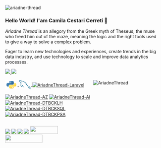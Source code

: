 
<a align="right"> <img src="https://komarev.com/ghpvc/?username=ariadne-thread&label=Profile%20views&color=e28da7&style=flat" alt="ariadne-thread" /> </a>

### Hello World! I'am Camila Cestari Cerreti 👋
*Ariadne Thread* is an allegory from the Greek myth of Theseus, the muse who freed him out of the maze, meaning the logic and the right tools used to give a way to solve a complex problem.

Eager to learn new technologies and experiences, create trends in the big data industry, and use technology to scale and improve data analytics processes. 

<div>
  <a href="https://github.com/ariadne-thread">
  <img height="165em" src="https://github-readme-stats.vercel.app/api?username=ariadne-thread&show_icons=true&theme=dracula&include_all_commits=true&count_private=true"/>
  <img height="165em" src="https://github-readme-stats.vercel.app/api/top-langs/?username=ariadne-thread&layout=compact&langs_count=7&theme=dracula"/>
</div>
  
<div style="display: inline_block"><br>
  <img align="center" alt="AriadneThread-Python" height="30" width="40" src="https://github.com/devicons/devicon/blob/master/icons/python/python-original.svg">
  <img align="center" alt="AriadneThread-MySQL" height="30" width="40" src="https://github.com/devicons/devicon/blob/master/icons/mysql/mysql-original.svg">
  <img align="center" alt="AriadneThread-Laravel" height="30" width="30" src="https://upload.wikimedia.org/wikipedia/commons/thumb/9/9a/Laravel.svg/1200px-Laravel.svg.png">  
  <img align="right" alt="AriadneThread" height="270" width="220" src="https://64.media.tumblr.com/bd622276e5f3d5c1b8f68a90def8aece/0c5116e04650f6e8-cc/s400x600/556807ca274ef408fc6e41fd66854ee2e4683e4c.gifv">
  <p/>
  <p/>
  <a href="https://www.credly.com/badges/12d5a78e-01df-4c43-b865-6d6436de5f6b?fbclid" target="_blank"><img align="center" alt="AriadneThread-AZ" height="70" width="70" src="https://curryncode.files.wordpress.com/2020/11/fundamentalbadge-e1605387013369.png"></a> 
  <a href="https://www.credly.com/badges/bba3b8dd-d598-4b25-a3b5-198ee773f6f2/public_url" target="_blank"><img align="center" alt="AriadneThread-AI" height="70" width="70" src="https://consultabd.files.wordpress.com/2021/05/ai900_00.png?w=600"></a> 
  <a href="https://credentials.databricks.com/3c17233a-1d89-4568-a7f2-49fba23a1507"_blank"><img align="center" alt="AriadneThread-DTBCKLH" height="80" width="80" src="https://api.accredible.com/v1/frontend/credential_website_embed_image/badge/48340744"></a>
   <a href="https://credentials.databricks.com/2d2d4fb2-229f-4dda-a3eb-1d0e9dd25afa"_blank"><img align="center" alt="AriadneThread-DTBCKSQL" height="80" width="80" src="https://api.accredible.com/v1/frontend/credential_website_embed_image/badge/51158181"></a>
   <a href="https://credentials.databricks.com/2f1ac1c4-0ef6-46eb-b7dd-799298a53731"_blank"><img align="center" alt="AriadneThread-DTBCKPSA" height="80" width="80" src="https://api.accredible.com/v1/frontend/credential_website_embed_image/badge/57464920"></a> 
</div>
  
  ##
 
<div> 
  <a href="https://www.linkedin.com/in/camilacc/" target="_blank"><img src="https://img.shields.io/badge/-LinkedIn-%230077B5?style=for-the-badge&logo=linkedin&logoColor=white" target="_blank"></a> 
  <a href = "mailto:camilacescer@gmail.com"><img src="https://img.shields.io/badge/-Gmail-%23333?style=for-the-badge&logo=gmail&logoColor=white" target="_blank"></a>
  <a href="https://api.whatsapp.com/send?l=pt-BR&phone=5571997023931" target="_blank"><img src="https://img.shields.io/badge/WhatsApp-25D366?style=for-the-badge&logo=whatsapp&logoColor=white" target="_blank"></a> 
   <a href="https://gitlab.com/ariadne-thread" target="_blank"><img src="https://img.shields.io/badge/GitLab-330F63?style=for-the-badge&logo=gitlab&logoColor=white" target="_blank"></a> 
  <a href="https://beacons.ai/ariadne_thread" target="_blank"><img height="25" width="90"  src="https://encrypted-tbn0.gstatic.com/images?q=tbn:ANd9GcR_NnAIiXkJF8-BZGM2K4onMRzbcWlD90TJNYYCPqSOzcRs9XIw6V4YmfMTI69HY9b0mg&usqp=CAU" target="_blank"></a> 
  <a href="https://drive.google.com/file/d/1XIyPUK9oLdPgic7UQt9_JXyStWIO3H3a/view?usp=sharing" target="_blank"><img height="26" width="120"  src="https://encrypted-tbn0.gstatic.com/images?q=tbn:ANd9GcQ-gq7svg8QCACptRUjnd4eik6XcoctV68_Tw&usqp=CAU" target="_blank"></a> 
</div>
  
